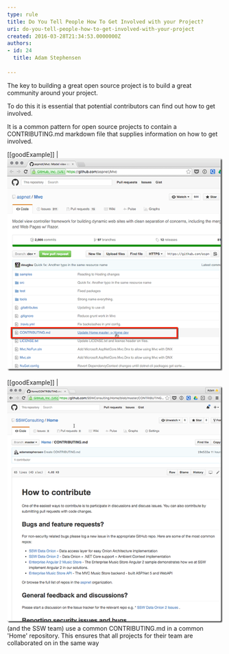 ```yaml
---
type: rule
title: Do You Tell People How To Get Involved with your Project?
uri: do-you-tell-people-how-to-get-involved-with-your-project
created: 2016-03-28T21:34:53.0000000Z
authors:
- id: 24
  title: Adam Stephensen

---
```


The key to building a great open source project is to build a great community around your project.

To do this it is essential that potential contributors can find out how to get involved.​
 
​​It is a common pattern for open source projects to contain a CONTRIBUTING.md markdown file that supplies information on how to get involved.​​

[[goodExample]]
| ![ Good Example - The Microsoft ASP.NET and Azure teams both do a great job of providing documentation on how to start contributing](getinvolved1.png)

[[goodExample]]
| ![ Good Example - The ASP.NET team ](getinvolved2.png)
(and the SSW team) use a common CONTRIBUTING.md in a common 'Home' repository. This ensures that all projects for their team are collaborated on in the same way
